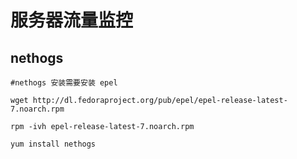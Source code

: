 # 服务器流量监控

## nethogs

	#nethogs 安装需要安装 epel

	wget http://dl.fedoraproject.org/pub/epel/epel-release-latest-7.noarch.rpm

	rpm -ivh epel-release-latest-7.noarch.rpm
	
	yum install nethogs
